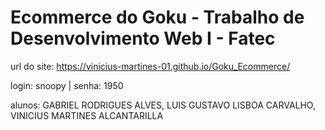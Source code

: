 # Ecommerce do Goku - Trabalho de Desenvolvimento Web I - Fatec
url do site:
https://vinicius-martines-01.github.io/Goku_Ecommerce/

login: snoopy | senha: 1950

alunos:
GABRIEL RODRIGUES ALVES,
LUIS GUSTAVO LISBOA CARVALHO,
VINICIUS MARTINES ALCANTARILLA
